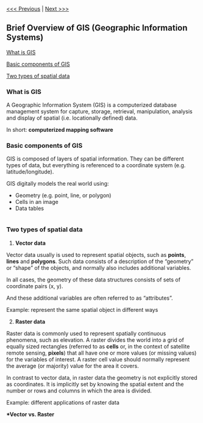 [<<< Previous](../README.md) | [Next >>>](Part2.md)  

## Brief Overview of GIS (Geographic Information Systems)

[What is GIS](#what-is-gis)

[Basic components of GIS](#basic-components-of-gis)

[Two types of spatial data](#two-types-of-spatial-data)


### What is GIS

A Geographic Information System (GIS) is a computerized database management system for capture, storage, retrieval, manipulation, analysis and display of spatial (i.e. locationally defined) data.

In short: **computerized mapping software**

### Basic components of GIS

GIS is composed of layers of spatial information. They can be different types of data, but everything is referenced to a coordinate system (e.g. latitude/longitude).

GIS digitally models the real world using:
- Geometry (e.g. point, line, or polygon)
- Cells in an image
- Data tables

<p align="left">
  <img src="">
</p>

### Two types of spatial data

1. **Vector data**

Vector data usually is used to represent spatial objects, such as **points**, **lines** and **polygons**. 
Such data consists of a description of the “geometry” or “shape” of the objects, and normally also includes additional variables. 

In all cases, the geometry of these data structures consists of sets of coordinate pairs (x, y).

And these additional variables are often referred to as “attributes”.

Example: represent the same spatial object in different ways


2. **Raster data**

Raster data is commonly used to represent spatially continuous phenomena, such as elevation. 
A raster divides the world into a grid of equally sized rectangles (referred to as **cells** or, in the context of satellite remote sensing, **pixels**) 
that all have one or more values (or missing values) for the variables of interest. 
A raster cell value should normally represent the average (or majority) value for the area it covers. 

In contrast to vector data, in raster data the geometry is not explicitly stored as coordinates. 
It is implicitly set by knowing the spatial extent and the number or rows and columns in which the area is divided. 

Example: different applications of raster data


**\*Vector vs. Raster**


